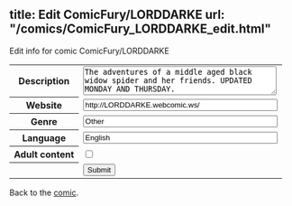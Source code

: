 title: Edit ComicFury/LORDDARKE
url: "/comics/ComicFury_LORDDARKE_edit.html"
---
Edit info for comic ComicFury/LORDDARKE

<form name="comic" action="http://gaepostmail.appspot.com/comic/" method="post">
<table class="comicinfo">
<tr>
<th>Description</th><td><textarea name="description" cols="40" rows="3">The adventures of a middle aged black widow spider and her friends. UPDATED MONDAY AND THURSDAY.</textarea></td>
</tr>
<tr>
<th>Website</th><td><input type="text" name="url" value="http://LORDDARKE.webcomic.ws/" size="40"/></td>
</tr>
<tr>
<th>Genre</th><td><input type="text" name="genre" value="Other" size="40"/></td>
</tr>
<tr>
<th>Language</th><td><input type="text" name="language" value="English" size="40"/></td>
</tr>
<tr>
<th>Adult content</th><td><input type="checkbox" name="adult" value="adult" /></td>
</tr>
<tr>
<th></th><td>
<input type="hidden" name="comic" value="ComicFury_LORDDARKE" />
<input type="submit" name="submit" value="Submit" />
</td>
</tr>
</table>
</form>

Back to the [comic](ComicFury_LORDDARKE.html).

